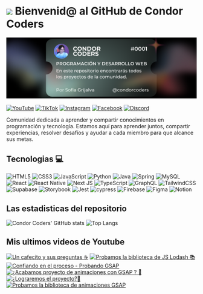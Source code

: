 # <img src="https://media.giphy.com/media/lGhBlBMIN2XsEteTN3/giphy.gif" width="100"/> Bienvenid@ al GitHub de Condor Coders

![Banner de Condor Coders](banner-github-condor-coders.png)

[![YouTube](https://img.shields.io/badge/YouTube-%23FF0000.svg?style=for-the-badge&logo=YouTube&logoColor=white)](https://www.youtube.com/@condorcoders)
[![TikTok](https://img.shields.io/badge/TikTok-%23000000.svg?style=for-the-badge&logo=TikTok&logoColor=white)](https://www.tiktok.com/@condorcoders)
[![Instagram](https://img.shields.io/badge/Instagram-%23E4405F.svg?style=for-the-badge&logo=Instagram&logoColor=white)](https://www.instagram.com/condorcoders/)
[![Facebook](https://img.shields.io/badge/Facebook-%231877F2.svg?style=for-the-badge&logo=Facebook&logoColor=white)](https://www.facebook.com/condorcoders/)
[![Discord](https://img.shields.io/badge/Discord-%235865F2.svg?style=for-the-badge&logo=discord&logoColor=white)](https://discord.gg/ah7zYsBU)

Comunidad dedicada a aprender y compartir conocimientos en programación y tecnología. Estamos aquí para aprender juntos, compartir experiencias, resolver desafíos y ayudar a cada miembro para que alcance sus metas.

## Tecnologias 💻
![HTML5](https://img.shields.io/badge/html5-%23E34F26.svg?style=for-the-badge&logo=html5&logoColor=white)
![CSS3](https://img.shields.io/badge/css3-%231572B6.svg?style=for-the-badge&logo=css3&logoColor=white)
![JavaScript](https://img.shields.io/badge/javascript-%23323330.svg?style=for-the-badge&logo=javascript&logoColor=%23F7DF1E)
![Python](https://img.shields.io/badge/python-3670A0?style=for-the-badge&logo=python&logoColor=ffdd54)
![Java](https://img.shields.io/badge/java-%23ED8B00.svg?style=for-the-badge&logo=openjdk&logoColor=white)
![Spring](https://img.shields.io/badge/spring-%236DB33F.svg?style=for-the-badge&logo=spring&logoColor=white)
![MySQL](https://img.shields.io/badge/mysql-%2300f.svg?style=for-the-badge&logo=mysql&logoColor=white)
<br/>
![React](https://img.shields.io/badge/react-%2320232a.svg?style=for-the-badge&logo=react&logoColor=%2361DAFB)
![React Native](https://img.shields.io/badge/react_native-%2320232a.svg?style=for-the-badge&logo=react&logoColor=%2361DAFB)
![Next JS](https://img.shields.io/badge/Next-black?style=for-the-badge&logo=next.js&logoColor=white)
![TypeScript](https://img.shields.io/badge/typescript-%23007ACC.svg?style=for-the-badge&logo=typescript&logoColor=white)
![GraphQL](https://img.shields.io/badge/-GraphQL-E10098?style=for-the-badge&logo=graphql&logoColor=white)
![TailwindCSS](https://img.shields.io/badge/tailwindcss-%2338B2AC.svg?style=for-the-badge&logo=tailwind-css&logoColor=white)
<br/>
![Supabase](https://img.shields.io/badge/Supabase-3ECF8E?style=for-the-badge&logo=supabase&logoColor=white)
![Storybook](https://img.shields.io/badge/-Storybook-FF4785?style=for-the-badge&logo=storybook&logoColor=white)
![Jest](https://img.shields.io/badge/-jest-%23C21325?style=for-the-badge&logo=jest&logoColor=white)
![cypress](https://img.shields.io/badge/-cypress-%23E5E5E5?style=for-the-badge&logo=cypress&logoColor=058a5e)
![Firebase](https://img.shields.io/badge/Firebase-039BE5?style=for-the-badge&logo=Firebase&logoColor=white)
![Figma](https://img.shields.io/badge/figma-%23F24E1E.svg?style=for-the-badge&logo=figma&logoColor=white)
![Notion](https://img.shields.io/badge/Notion-%23000000.svg?style=for-the-badge&logo=notion&logoColor=white)

## Las estadisticas del repositorio
![Condor Coders' GitHub stats](https://github-readme-stats.vercel.app/api?username=condorcoders&show_icons=true&theme=dark) ![Top Langs](https://github-readme-stats.vercel.app/api/top-langs/?username=condorcoders&layout=compact&theme=dark)

## Mis ultimos videos de Youtube
<!-- BEGIN YOUTUBE-CARDS -->
[![Un cafecito y sus preguntas ☕](https://ytcards.demolab.com/?id=tBBmvRJPPwA&title=Un+cafecito+y+sus+preguntas+%E2%98%95&lang=en&timestamp=1720350521&background_color=%230d1117&title_color=%23ffffff&stats_color=%23dedede&max_title_lines=1&width=250&border_radius=5 "Un cafecito y sus preguntas ☕")](https://www.youtube.com/watch?v=tBBmvRJPPwA)
[![Probamos la biblioteca de JS Lodash 📚](https://ytcards.demolab.com/?id=rK3oEIC9Mf8&title=Probamos+la+biblioteca+de+JS+Lodash+%F0%9F%93%9A&lang=en&timestamp=1719746337&background_color=%230d1117&title_color=%23ffffff&stats_color=%23dedede&max_title_lines=1&width=250&border_radius=5 "Probamos la biblioteca de JS Lodash 📚")](https://www.youtube.com/watch?v=rK3oEIC9Mf8)
[![Confiando en el proceso - Probando GSAP](https://ytcards.demolab.com/?id=owvv5EkbDvo&title=Confiando+en+el+proceso+-+Probando+GSAP&lang=en&timestamp=1719432534&background_color=%230d1117&title_color=%23ffffff&stats_color=%23dedede&max_title_lines=1&width=250&border_radius=5 "Confiando en el proceso - Probando GSAP")](https://www.youtube.com/watch?v=owvv5EkbDvo)
[![¿Acabamos proyecto de animaciones con GSAP ? 🤔](https://ytcards.demolab.com/?id=3_peheYGBXs&title=%C2%BFAcabamos+proyecto+de+animaciones+con+GSAP+%3F+%F0%9F%A4%94&lang=en&timestamp=1719142321&background_color=%230d1117&title_color=%23ffffff&stats_color=%23dedede&max_title_lines=1&width=250&border_radius=5 "¿Acabamos proyecto de animaciones con GSAP ? 🤔")](https://www.youtube.com/watch?v=3_peheYGBXs)
[![¿Lograremos el proyecto?🤔](https://ytcards.demolab.com/?id=DYIbBgObv-0&title=%C2%BFLograremos+el+proyecto%3F%F0%9F%A4%94&lang=en&timestamp=1718169510&background_color=%230d1117&title_color=%23ffffff&stats_color=%23dedede&max_title_lines=1&width=250&border_radius=5 "¿Lograremos el proyecto?🤔")](https://www.youtube.com/watch?v=DYIbBgObv-0)
[![Probamos la biblioteca de animaciones GSAP](https://ytcards.demolab.com/?id=NAusdXw77Bo&title=Probamos+la+biblioteca+de+animaciones+GSAP&lang=en&timestamp=1717933341&background_color=%230d1117&title_color=%23ffffff&stats_color=%23dedede&max_title_lines=1&width=250&border_radius=5 "Probamos la biblioteca de animaciones GSAP")](https://www.youtube.com/watch?v=NAusdXw77Bo)
<!-- END YOUTUBE-CARDS -->
